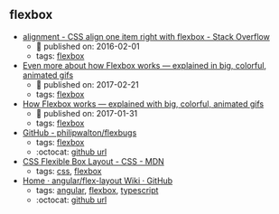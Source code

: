 flexbox 
---
* [alignment - CSS align one item right with flexbox - Stack Overflow](https://stackoverflow.com/questions/35269947/css-align-one-item-right-with-flexbox)
    * :calendar: published on: 2016-02-01
    * tags: [flexbox](../tags/flexbox.md)
* [Even more about how Flexbox works — explained in big, colorful, animated gifs](https://medium.freecodecamp.org/even-more-about-how-flexbox-works-explained-in-big-colorful-animated-gifs-a5a74812b053)
    * :calendar: published on: 2017-02-21
    * tags: [flexbox](../tags/flexbox.md)
* [How Flexbox works — explained with big, colorful, animated gifs](https://medium.freecodecamp.org/an-animated-guide-to-flexbox-d280cf6afc35)
    * :calendar: published on: 2017-01-31
    * tags: [flexbox](../tags/flexbox.md)
* [GitHub - philipwalton/flexbugs](https://github.com/philipwalton/flexbugs)
    * tags: [flexbox](../tags/flexbox.md)
    * :octocat: [github url](https://github.com/philipwalton/flexbugs)
* [CSS Flexible Box Layout - CSS - MDN](https://developer.mozilla.org/en-US/docs/Web/CSS/CSS_Flexible_Box_Layout)
    * tags: [css](../tags/css.md), [flexbox](../tags/flexbox.md)
* [Home · angular/flex-layout Wiki · GitHub](https://github.com/angular/flex-layout/wiki)
    * tags: [angular](../tags/angular.md), [flexbox](../tags/flexbox.md), [typescript](../tags/typescript.md)
    * :octocat: [github url](https://github.com/angular/flex-layout)
